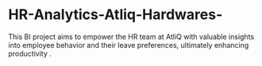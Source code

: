 # HR-Analytics-Atliq-Hardwares-
This BI project aims to empower the HR team at AtliQ with valuable insights into employee behavior and their leave preferences, ultimately enhancing productivity .
